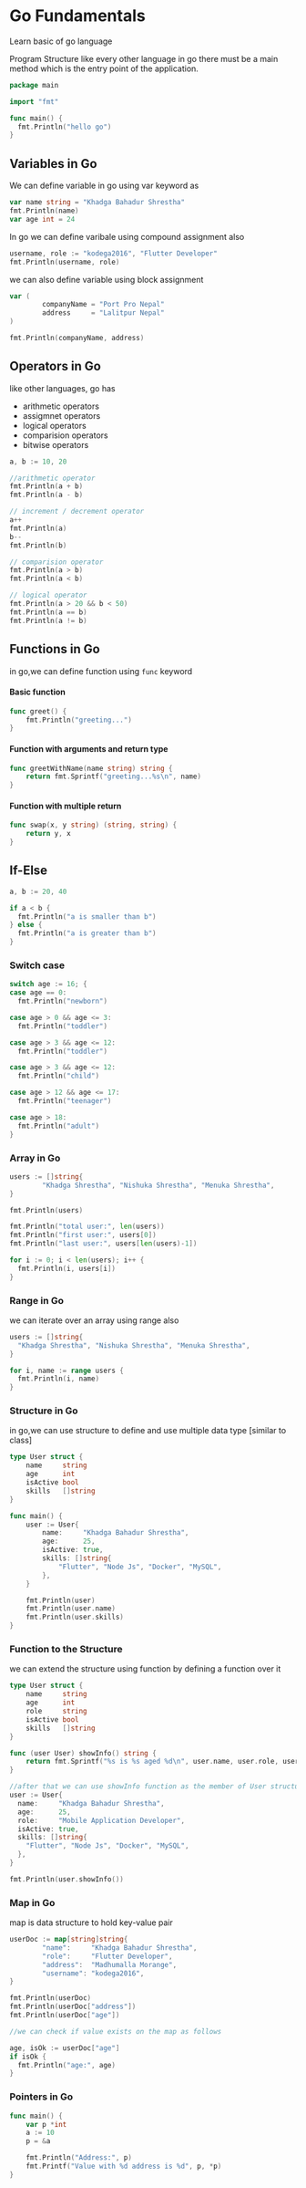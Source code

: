 # Go Fundamentals
Learn basic of go language 

Program Structure
like every other language in go there must be a main method which is the entry point of the application.
```go
package main

import "fmt"

func main() {
  fmt.Println("hello go")
}
```

## Variables in Go
We can define variable in go using var keyword as 
```go
var name string = "Khadga Bahadur Shrestha"
fmt.Println(name)
var age int = 24
```

In go we can define varibale using compound assignment also
```go
username, role := "kodega2016", "Flutter Developer"
fmt.Println(username, role)
```

we can also define variable using block assignment
```go
var (
		companyName = "Port Pro Nepal"
		address     = "Lalitpur Nepal"
)

fmt.Println(companyName, address)
```

## Operators in Go
like other languages, go has
- arithmetic operators
- assigmnet operators
- logical operators
- comparision operators
- bitwise operators

```go
a, b := 10, 20

//arithmetic operator
fmt.Println(a + b)
fmt.Println(a - b)

// increment / decrement operator
a++
fmt.Println(a)
b--
fmt.Println(b)

// comparision operator
fmt.Println(a > b)
fmt.Println(a < b)

// logical operator
fmt.Println(a > 20 && b < 50)
fmt.Println(a == b)
fmt.Println(a != b)
```

## Functions in Go
in go,we can define function using `func` keyword


#### Basic function

```go
func greet() {
	fmt.Println("greeting...")
}
```

#### Function with arguments and return type
```go
func greetWithName(name string) string {
	return fmt.Sprintf("greeting...%s\n", name)
}
```

#### Function with multiple return
```go
func swap(x, y string) (string, string) {
	return y, x
}
```

## If-Else
```go
a, b := 20, 40

if a < b {
  fmt.Println("a is smaller than b")
} else {
  fmt.Println("a is greater than b")
}
```

### Switch case
```go
switch age := 16; {
case age == 0:
  fmt.Println("newborn")

case age > 0 && age <= 3:
  fmt.Println("toddler")

case age > 3 && age <= 12:
  fmt.Println("toddler")

case age > 3 && age <= 12:
  fmt.Println("child")

case age > 12 && age <= 17:
  fmt.Println("teenager")

case age > 18:
  fmt.Println("adult")
}
```

### Array in Go
```go
users := []string{
		"Khadga Shrestha", "Nishuka Shrestha", "Menuka Shrestha",
}

fmt.Println(users)

fmt.Println("total user:", len(users))
fmt.Println("first user:", users[0])
fmt.Println("last user:", users[len(users)-1])

for i := 0; i < len(users); i++ {
  fmt.Println(i, users[i])
}
```

### Range in Go
we can iterate over an array using range also
```go
users := []string{
  "Khadga Shrestha", "Nishuka Shrestha", "Menuka Shrestha",
}

for i, name := range users {
  fmt.Println(i, name)
}
```

### Structure in Go
in go,we can use structure to define and use multiple data type [similar to class]
```go
type User struct {
	name     string
	age      int
	isActive bool
	skills   []string
}

func main() {
	user := User{
		name:     "Khadga Bahadur Shrestha",
		age:      25,
		isActive: true,
		skills: []string{
			"Flutter", "Node Js", "Docker", "MySQL",
		},
	}

	fmt.Println(user)
	fmt.Println(user.name)
	fmt.Println(user.skills)
}
```

### Function to the Structure
we can extend the structure using function by defining a function over it
```go
type User struct {
	name     string
	age      int
	role     string
	isActive bool
	skills   []string
}

func (user User) showInfo() string {
	return fmt.Sprintf("%s is %s aged %d\n", user.name, user.role, user.age)
}

//after that we can use showInfo function as the member of User structure
user := User{
  name:     "Khadga Bahadur Shrestha",
  age:      25,
  role:     "Mobile Application Developer",
  isActive: true,
  skills: []string{
    "Flutter", "Node Js", "Docker", "MySQL",
  },
}

fmt.Println(user.showInfo())
```


### Map in Go
map is data structure to hold key-value pair
```go
userDoc := map[string]string{
		"name":     "Khadga Bahadur Shrestha",
		"role":     "Flutter Developer",
		"address":  "Madhumalla Morange",
		"username": "kodega2016",
}

fmt.Println(userDoc)
fmt.Println(userDoc["address"])
fmt.Println(userDoc["age"])

//we can check if value exists on the map as follows

age, isOk := userDoc["age"]
if isOk {
  fmt.Println("age:", age)
}
```


### Pointers in Go
```go
func main() {
	var p *int
	a := 10
	p = &a

	fmt.Println("Address:", p)
	fmt.Printf("Value with %d address is %d", p, *p)
}
```